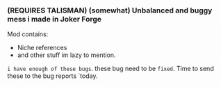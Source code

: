 ### (REQUIRES TALISMAN) (somewhat) Unbalanced and buggy mess i made in **Joker Forge**
Mod contains:
- Niche references
- and other stuff im lazy to mention.

`i have enough of these bugs`. these bug need to be `fixed`. Time to send these to the bug reports `today.
